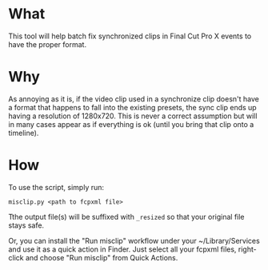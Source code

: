 # What

This tool will help batch fix synchronized clips in Final Cut Pro X events to have the proper format.

# Why

As annoying as it is, if the video clip used in a synchronize clip doesn't have a format that happens to fall into the existing presets, the sync clip ends up having a resolution of 1280x720. This is never a correct assumption but will in many cases appear as if everything is ok (until you bring that clip onto a timeline).

# How

To use the script, simply run:

```
misclip.py <path to fcpxml file>
```

Tthe output file(s) will be suffixed with ```_resized``` so that your original file stays safe.

Or, you can install the "Run misclip" workflow under your ~/Library/Services and use it as a quick action in Finder. Just select all your fcpxml files, right-click and choose "Run misclip" from Quick Actions.
